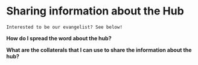 # Sharing information about the Hub

```{note}
Interested to be our evangelist? See below!

```

**How do I spread the word about the hub?**


**What are the collaterals that I can use to share the information about the hub?**


